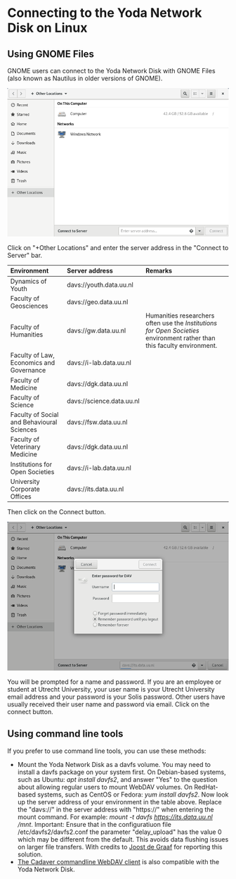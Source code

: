 # Connecting to the Yoda Network Disk on Linux

## Using GNOME Files

GNOME users can connect to the Yoda Network Disk with GNOME Files (also known as Nautilus in older versions of GNOME).

![alt text](screenshots/linux-connect-to-server.png "GNOME Files screenshot")

Click on "+Other Locations" and enter the server address in the "Connect to Server" bar.

| Environment          | Server address | Remarks                  |
|:-------------------- |:------------|:-------------------------|
| Dynamics of Youth    | davs://youth.data.uu.nl | |
| Faculty of Geosciences | davs://geo.data.uu.nl | |
| Faculty of Humanities  | davs://gw.data.uu.nl | Humanities researchers often use the _Institutions for Open Societies_ environment rather than this faculty environment. |
| Faculty of Law, Economics and Governance | davs://i-lab.data.uu.nl | |
| Faculty of Medicine    | davs://dgk.data.uu.nl | |
| Faculty of Science     | davs://science.data.uu.nl | |
| Faculty of Social and Behavioural Sciences | davs://fsw.data.uu.nl | |
| Faculty of Veterinary Medicine | davs://dgk.data.uu.nl | |
| Institutions for Open Societies | davs://i-lab.data.uu.nl | |
| University Corporate Offices    | davs://its.data.uu.nl  | |

Then click on the Connect button.

![alt text](screenshots/linux-enter-password.png "GNOME Files password dialog screenshot")

You will be prompted for a name and password. If you are an employee or student at Utrecht University, your user name is your Utrecht University email address and your password is your Solis password. Other users have usually received their user name and password via email. Click on the connect button.

## Using command line tools

If you prefer to use command line tools, you can use these methods:
- Mount the Yoda Network Disk as a davfs volume. You may need to install a davfs package on your system first. On Debian-based systems, such as Ubuntu: _apt install davfs2_, and answer "Yes" to the question about allowing regular users to mount WebDAV volumes. On RedHat-based systems, such as CentOS or Fedora: _yum install davfs2_. Now look up the server address of your environment in the table above.  Replace the "davs://" in the server address with "https://" when entering the mount command. For example: _mount -t davfs https://its.data.uu.nl /mnt_.
Important: Ensure that in the configuratiuon file /etc/davfs2/davfs2.conf the parameter "delay_upload" has the value 0 which may be different from the default. This avoids data flushing issues on larger file transfers. With credits to [Joost de Graaf](https://www.uu.nl/medewerkers/JdeGraaf) for reporting this solution.
- [The Cadaver commandline WebDAV client](http://www.webdav.org/cadaver/) is also compatible with the Yoda Network Disk.
